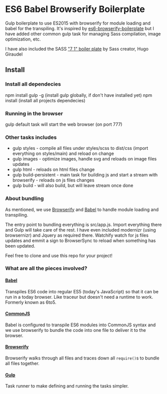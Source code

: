# ES6 Babel Browserify Boilerplate

Gulp boilerplate to use ES2015 with browserify for module loading and babel for the transpiling. 
It's inspired by [es6-browserify-boilerplate](https://github.com/thoughtram/es6-6to5-browserify-boilerplate) but I have added other common gulp task for managing Sass compilation, image optimization, etc.

I have also included the SASS ["7 1" boiler plate](https://github.com/HugoGiraudel/sass-boilerplate) by Sass creator, Hugo Giraudel


## Install

### Install all dependecies
npm install gulp -g (install gulp globally, if don't have installed yet)
npm install (install all projects dependecies)

### Running in the browser
gulp default task will start the web browser (on port 777) 

### Other tasks includes 
* gulp styles - compile all files under styles/scss to dist/css (import everything on styles/main) and reload on change
* gulp images - optimize images, handle svg and reloads on image files updates
* gulp html - reloads on html files change 
* gulp build-persistent - main task for building js and start a stream with browserify - reloads on js files changes
* gulp build - will also build, but will leave stream once done

### About bundling

As mentioned, we use [Browserify](http://browserify.org/) and [Babel](http://babeljs.io/) to handle module loading and transpiling. 

The entry point to bundling everything is src/app.js. Import everything there and Gulp will take care of the rest. I have even included modernizr (using browsernizr) and Jquery as required there.
Watchify watch for js files updates and emmit a sign to BrowserSync to reload when something has been updated.  

Feel free to clone and  use this repo for your project!

### What are all the pieces involved?

#### [Babel]
Transpiles ES6 code into regular ES5 (today's JavaScript) so that it can be run in a today browser. Like traceur but doesn't need a runtime to work. Formerly known as 6to5.

#### [CommonJS]
Babel is configured to transpile ES6 modules into CommonJS syntax and we use browserify to bundle the code into one file to deliver it to the browser.

#### [Browserify]
Browserify walks through all files and traces down all `require()`s to bundle all files together.  

#### [Gulp]
Task runner to make defining and running the tasks simpler.

[ES6]: http://wiki.ecmascript.org/doku.php?id=harmony:specification_drafts
[Babel]: http://babeljs.io/
[CommonJS]: http://wiki.commonjs.org/wiki/CommonJS
[Browserify]: http://browserify.org/
[Gulp]: http://gulpjs.com/

